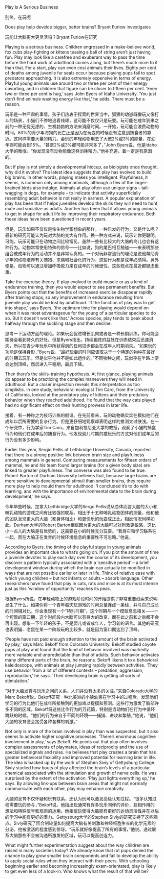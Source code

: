 Play is A Serious Business

别笑，在玩呢

Does play help develop bigger, better brains? Bryant Furlow investigates

玩能让大脑更大更灵活吗？Bryant Furlow在研究

Playing is a serious business. Children engrossed in a make-believe world, fox cubs play-fighting or kittens teasing a ball of string aren’t just having fun. Play may look like a carefree and exuberant way to pass the time before the hard work of adulthood comes along, but there’s much more to it than that. For a start, play can even cost animals their lives. Eighty per cent of deaths among juvenile fur seals occur because playing pups fail to spot predators approaching. It is also extremely expensive in terms of energy. Playful young animals use around two or three per cent of their energy cavorting, and in children that figure can be closer to fifteen per cent. ‘Even two or three per cent is hug,’ says John Byers of Idaho University. ‘You just don’t find animals wasting energy like that,’ he adds. There must be a reason.

玩乐是一种严肃的事情。孩子们热衷于探索的世界当中，狐狸的幼崽既像玩又像打斗的场景，小猫们不停地追着线球，这可能不仅仅只是玩耍。玩可能在成年到来之前的一种无忧无虑的、生机勃勃的方法来消磨时间。一开始，玩可能会浪费动物的时间。80%的青少年海狗的死亡正是因为在玩耍的时候没有注意到捕食者的靠近。这同样需要大量的精力。会玩的年轻动物用去了大概2%或3%的能量，在幼年则可能会到15%。“甚至2%或3%都可能非常多了，”John Byers说，他是Idaho大学的教授。“你发现没有动物能像这样消耗精力。”他补充道。着一定是有原因的。

But if play is not simply a developmental hiccup, as biologists once thought, why did it evolve? The latest idea suggests that play has evolved to build big brains. In other words, playing makes you intelligent. Playfulness, it seems, is common only among mammals, although a few of the larger-brained birds also indulge. Animals at play often use unique signs – tail-wagging in dogs, for example – to indicate that activity superficially resembling adult behavior is not really in earnest. A popular explanation of play has been that if helps juveniles develop the skills they will need to hunt, mate and socialize as adults. Another has been that it allows young animals to get in shape for adult life by improving their respiratory endurance. Both these ideas have been questioned in recent years.

但是，玩乐如果不仅仅是像生物学家想象的那样，一种启发的行为，又是什么呢？最新的研究可能认为玩对大脑的变大有作用。换一种方式来说，玩乐让你更聪明。可能，玩乐可能只在动物之间比较常见，虽然一些有比较大的大脑的鸟儿也会有这种行为。动物常常使用特殊的信号——比如说，狗的尾巴相互触碰——来表明那些组合成成年行为的活动并不是非常认真的。一个对玩非常流行的理论是说他帮助青少年的动物培养有关捕猎、求偶和社会化的行为，这些行为都是成年必须得。另外便是，动物可以通过增加呼吸能力来在成年的时候塑性。这些观点在最近都疑虑重重。

Take the exercise theory. If play evolved to build muscle or as a kind of endurance training, then you would expect to see permanent benefits. But Byers points out that the benefits of increased exercise disappear rapidly after training stops, so any improvement in endurance resulting from juvenile play would be lost by adulthood. ‘If the function of play was to get into shape,’ says Byers, ‘the optimum time for playing would depend on when it was most advantageous for the young of a particular species to do so. But it doesn’t work like that.’ Across species, play tends to peak about halfway through the suckling stage and then decline.

思考一下运动方面的理论。如果玩会促进增长肌肉或者是一种长期训练，你可能会期待会看到持久的好处。但是Byers指出，持续锻炼的益处在训练结束后迅速消失，所以在青少年玩乐中所获得到的任何进步都会在成年人时期消失。“如果玩的功能是保持身形，”Byers说，“最好玩耍的时间应该取决于一个特定的物种在最好的时期去玩乐。但是似乎他并不是如此运作的。”不同物种之间，玩似乎在半路上便会达到顶峰，然后进入平稳期，最后下降。

Then there’s the skills-training hypothesis. At first glance, playing animals do appear to be practicing the complex maneuvers they will need in adulthood. But a closer inspection reveals this interpretation as too simplistic. In one study, behavioral ecologist Tim Caro, from the University of California, looked at the predatory play of kittens and their predatory behavior when they reached adulthood. He found that the way cats played had no significant effect on their hunting prowess in later life.

接着，有一种称之为技巧训练的假设。在先前看来，玩的动物确实实在模拟他们在成年以后所需要的复杂行为。但是更仔细地观察却表明这样的推测太过肤浅。在一个研究中，行为学家Tim Caro，来自加利福尼亚大学的教授，观察了小猫的捕食行为和他们在成年后的捕食行为。他发现幼儿时期的猫玩乐的方式对他们成年后的行为没有多少影响。

Earlier this year, Sergio Pellis of Lethbridge University, Canada, reported that there is a strong positive link between brain size and playfulness among mammals in general. Comparing measurements for fifteen orders of mammal, he and his team found larger brains (for a given body size) are linked to greater playfulness. The converse was also found to be true. Robert Barton of Durham University believes that, because large brains are more sensitive to developmental stimuli than smeller brains, they require more play to help mould them for adulthood. ‘I concluded it’s to do with learning, and with the importance of environmental data to the brain during development,’ he says.

今年早些时候，加拿大Lethbridge大学的Sergo Pellis说从总体而言大脑的大小和哺乳动物的游戏之间有比较强的联系。相比于十五种哺乳动物团体的测量，他和他的团队发现更大的大脑（和身体相比）和更快乐的玩耍成正比。相反情况同样如此。Durham大学的Robert Barton相信因为更大的大脑可以对刺激更敏感，这比小一点儿的大脑是有优势的，这需要在小的时候充分玩耍。“我将它和学习联系在一起，而在大脑正在发育的时候环境信息的重要性不可忽略。”他说。

According to Byers, the timing of the playful stage in young animals provides an important clue to what’s going on. If you plot the amount of time a juvenile devotes to play each day over the course of its development, you discover a pattern typically associated with a ‘sensitive period’ – a brief development window during which the brain can actually be modified in ways that are not possible earlier or later in life. Think of relative ease with which young children – but not infants or adults – absorb language. Other researchers have found that play in cats, rats and mice is at its most intense just as this ‘window of opportunity’ reaches its peak.

根据Byers所说，在年轻动物上的游戏阶段时间的开始提供了非常重要线索来说明发生了什么。如果你将一个青年每天玩游戏的时间总量连成一条线，并与自己成长的时间相对比，你会发现有一个“特别时期”，这个时期与一个模型息息相关——一个短暂的窗口期，这个时间段内大脑可以有巨大的改变，而在此之前和之后都不会再出现。想象一下年轻的孩子，不是婴儿或者成年人，学习新的语言。其他的研究也表明猫、老鼠在某一个阶段玩的比较多，就是因为窗口期达到了顶峰。

‘People have not paid enough attention to the amount of the brain activated by play,’ says Marc Bekoff from Colorado University. Bekoff studied coyote pups at play and found that the kind of behavior involved was markedly more variable and unpredictable than that of adults. Such behavior activates many different parts of the brain, he reasons. Bekoff likens it to a behavioral kaleidoscope, with animals at play jumping rapidly between activities. ‘They use behavior from a lot of different contexts – predation, aggression, reproduction,’ he says. ‘Their developing brain is getting all sorts of stimulation.’

“对于大脑发育与玩乐之间的关系，人们并没有太多的关注。”来自Colorado大学的Marc Bekoff说。Bekoff研究一种北美洲的小狼幼崽在学习中的过程后，发现他们学习的行为比他们在成年所接触到的更加难以捉摸和预测。这些行为激发了脑部许多不同的区域。Bekoff将这些比作行为的万花筒，特别是当动物们在行为中循环跳跃的时候。“他们的行为来自于不同的环境——捕猎、进攻和繁殖，”他说，“他们大脑的发育便会接受各种各样的刺激。”

Not only is more of the brain involved in play than was suspected, but it also seems to activate higher cognitive processes. ‘There’s enormous cognitive involvement in play,’ says Bekoff. He points out that play often involves complex assessments of playmates, ideas of reciprocity and the use of specialized signals and rules. He believes that play creates a brain that has greater behavioral flexibility and improved potential for learning later in life. The idea is backed up by the work of Stephen Siviy of Gettysburg College. Siviy studied how bouts of play affected the brain’s levels of a particular chemical associated with the stimulation and growth of nerve cells. He was surprised by the extent of the activation. ‘Play just lights everything up,’ he says. By allowing link-ups between brain areas that might not normally communicate with each other, play may enhance creativity.

大脑的发育不仅怀疑和玩有联系，还认为玩可以激发高级认知过程。“很多认知过程需要玩的参与，”Bekoff说。他指出玩通常有许多玩乐同伴的评价，互相作用的想法和特殊信号和规则的运用。他相信玩使得大脑能有更好的运动灵活性并在以后的学习中能有更好的潜力。Gettysburg大学的Stephen Siviy的研究支持了这些观点。Siviy研究了回合制较量如何提高大脑有关刺激和神经细胞生长的化学元素的分泌。他被激活的程度感到惊讶。“玩乐就好像提高了所有的事情，”他说。通过联系大脑那些不会被沟通所激发的区域，玩可以提高创造力。

What might further experimentation suggest about the way children are raised in many societies today? We already know that rat pups denied the chance to play grow smaller brain components and fail to develop the ability to apply social rules when they interact with their peers. With schooling beginning earlier and becoming increasingly exam-orientated, play is likely to get even less of a look-in. Who knows what the result of that will be?
